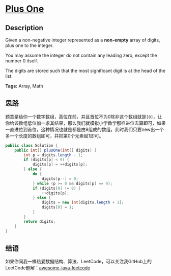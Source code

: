 # [Plus One][title]

## Description

Given a non-negative integer represented as a **non-empty** array of digits, plus one to the integer.

You may assume the integer do not contain any leading zero, except the number 0 itself.

The digits are stored such that the most significant digit is at the head of the list.

**Tags:** Array, Math


## 思路

题意是给你一个数字数组，高位在前，并且首位不为0除非这个数组就是`[0]`，让你给该数组低位加一求其结果，那么我们就模拟小学数学那样进位去算即可，如果一直进位到首位，这种情况也就是都是由9组成的数组，此时我们只要new出一个多一个长度的数组即可，并把第0个元素赋1即可。

``` java
public class Solution {
    public int[] plusOne(int[] digits) {
        int p = digits.length - 1;
        if (digits[p] < 9) {
            digits[p] = ++digits[p];
        } else {
            do {
                digits[p--] = 0;
            } while (p >= 0 && digits[p] == 9);
            if (digits[0] != 0) {
                ++digits[p];
            } else {
                digits = new int[digits.length + 1];
                digits[0] = 1;
            }
        }
        return digits;
    }
}
```


## 结语

如果你同我一样热爱数据结构、算法、LeetCode，可以关注我GitHub上的LeetCode题解：[awesome-java-leetcode][ajl]



[title]: https://leetcode.com/problems/plus-one
[ajl]: https://github.com/Blankj/awesome-java-leetcode
